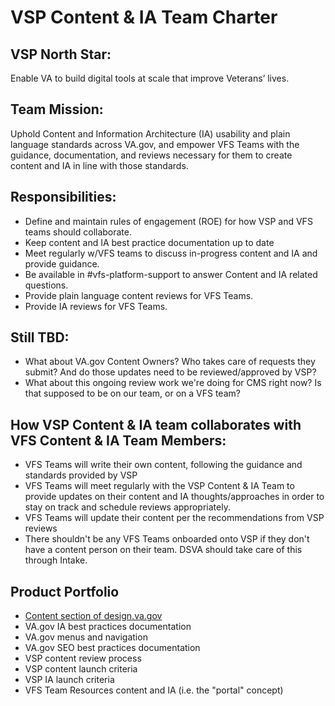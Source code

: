 # VSP Content & IA Team Charter

## VSP North Star:
Enable VA to build digital tools at scale that improve Veterans’ lives.

## Team Mission:
Uphold Content and Information Architecture (IA) usability and plain language standards across VA.gov, and empower VFS Teams with the guidance, documentation, and reviews necessary for them to create content and IA in line with those standards.

## Responsibilities:
- Define and maintain rules of engagement (ROE) for how VSP and VFS teams should collaborate.
- Keep content and IA best practice documentation up to date
- Meet regularly w/VFS teams to discuss in-progress content and IA and provide guidance.
- Be available in #vfs-platform-support to answer Content and IA related questions.
- Provide plain language content reviews for VFS Teams.
- Provide IA reviews for VFS Teams.

## Still TBD:
- What about VA.gov Content Owners? Who takes care of requests they submit? And do those updates need to be reviewed/approved by VSP?
- What about this ongoing review work we're doing for CMS right now? Is that supposed to be on our team, or on a VFS team?

## How VSP Content & IA team collaborates with VFS Content & IA Team Members:
- VFS Teams will write their own content, following the guidance and standards provided by VSP
- VFS Teams will meet regularly with the VSP Content & IA Team to provide updates on their content and IA thoughts/approaches in order to stay on track and schedule reviews appropriately.
- VFS Teams will update their content per the recommendations from VSP reviews
- There shouldn't be any VFS Teams onboarded onto VSP if they don't have a content person on their team. DSVA should take care of this through Intake.

## Product Portfolio
- [Content section of design.va.gov](https://design.va.gov/content-style-guide/)
- VA.gov IA best practices documentation
- VA.gov menus and navigation
- VA.gov SEO best practices documentation
- VSP content review process
- VSP content launch criteria
- VSP IA launch criteria
- VFS Team Resources content and IA (i.e. the "portal" concept)
